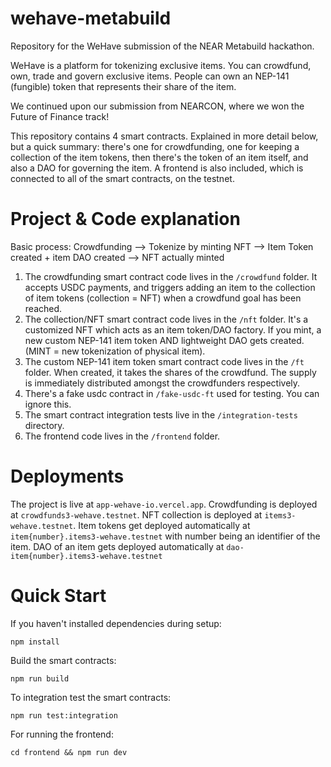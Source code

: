 # wehave-metabuild
Repository for the WeHave submission of the NEAR Metabuild hackathon.

WeHave is a platform for tokenizing exclusive items. You can crowdfund, own, trade and govern exclusive items.
People can own an NEP-141 (fungible) token that represents their share of the item.

We continued upon our submission from NEARCON, where we won the Future of Finance track!

This repository contains 4 smart contracts. Explained in more detail below, but a quick summary: there's one for crowdfunding, one for keeping a collection of the item tokens, then there's the token of an item itself, and also a DAO for governing the item.
A frontend is also included, which is connected to all of the smart contracts, on the testnet.

Project & Code explanation
==========================

Basic process:
Crowdfunding --> Tokenize by minting NFT --> Item Token created + item DAO created --> NFT actually minted

1. The crowdfunding smart contract code lives in the `/crowdfund` folder. It accepts USDC payments, and triggers adding an item to the collection of item tokens (collection = NFT) when a crowdfund goal has been reached.
2. The collection/NFT smart contract code lives in the `/nft` folder. It's a customized NFT which acts as an item token/DAO factory. If you mint, a new custom NEP-141 item token AND lightweight DAO gets created. (MINT = new tokenization of physical item).
3. The custom NEP-141 item token smart contract code lives in the `/ft` folder. When created, it takes the shares of the crowdfund. The supply is immediately distributed amongst the crowdfunders respectively.
4. There's a fake usdc contract in `/fake-usdc-ft` used for testing. You can ignore this.
5. The smart contract integration tests live in the `/integration-tests` directory.
6. The frontend code lives in the `/frontend` folder.

Deployments
===========

The project is live at `app-wehave-io.vercel.app`.
Crowdfunding is deployed at `crowdfunds3-wehave.testnet`. NFT collection is deployed at `items3-wehave.testnet`.
Item tokens get deployed automatically at `item{number}.items3-wehave.testnet` with number being an identifier of the item. DAO of an item gets deployed automatically at `dao-item{number}.items3-wehave.testnet`

Quick Start
===========

If you haven't installed dependencies during setup:

    npm install

Build the smart contracts:

    npm run build

To integration test the smart contracts:

    npm run test:integration

For running the frontend:

    cd frontend && npm run dev
